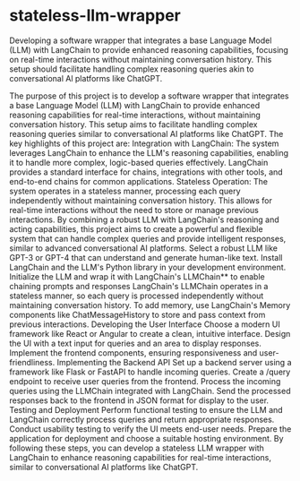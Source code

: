 # stateless-llm-wrapper
Developing a software wrapper that integrates a base Language Model (LLM) with LangChain to provide enhanced reasoning capabilities, focusing on real-time interactions without maintaining conversation history. This setup should facilitate handling complex reasoning queries akin to conversational Al platforms like ChatGPT.

The purpose of this project is to develop a software wrapper that integrates a base Language Model (LLM) with LangChain to provide enhanced reasoning capabilities for real-time interactions, without maintaining conversation history. This setup aims to facilitate handling complex reasoning queries similar to conversational AI platforms like ChatGPT.
The key highlights of this project are:
Integration with LangChain: The system leverages LangChain to enhance the LLM's reasoning capabilities, enabling it to handle more complex, logic-based queries effectively. LangChain provides a standard interface for chains, integrations with other tools, and end-to-end chains for common applications.
Stateless Operation: The system operates in a stateless manner, processing each query independently without maintaining conversation history. This allows for real-time interactions without the need to store or manage previous interactions.
By combining a robust LLM with LangChain's reasoning and acting capabilities, this project aims to create a powerful and flexible system that can handle complex queries and provide intelligent responses, similar to advanced conversational AI platforms.
Select a robust LLM like GPT-3 or GPT-4 that can understand and generate human-like text.
Install LangChain and the LLM's Python library in your development environment.
Initialize the LLM and wrap it with LangChain's LLMChain** to enable chaining prompts and responses
LangChain's LLMChain operates in a stateless manner, so each query is processed independently without maintaining conversation history.
To add memory, use LangChain's Memory components like ChatMessageHistory to store and pass context from previous interactions.
Developing the User Interface
Choose a modern UI framework like React or Angular to create a clean, intuitive interface.
Design the UI with a text input for queries and an area to display responses.
Implement the frontend components, ensuring responsiveness and user-friendliness.
Implementing the Backend API
Set up a backend server using a framework like Flask or FastAPI to handle incoming queries.
Create a /query endpoint to receive user queries from the frontend.
Process the incoming queries using the LLMChain integrated with LangChain.
Send the processed responses back to the frontend in JSON format for display to the user.
Testing and Deployment
Perform functional testing to ensure the LLM and LangChain correctly process queries and return appropriate responses.
Conduct usability testing to verify the UI meets end-user needs.
Prepare the application for deployment and choose a suitable hosting environment.
By following these steps, you can develop a stateless LLM wrapper with LangChain to enhance reasoning capabilities for real-time interactions, similar to conversational AI platforms like ChatGPT.

